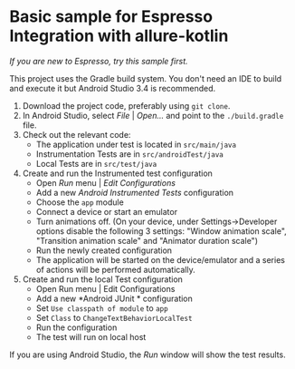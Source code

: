 # Basic sample for Espresso Integration with allure-kotlin

*If you are new to Espresso, try this sample first.*

This project uses the Gradle build system. You don't need an IDE to build and execute it but Android Studio 3.4 is recommended.

1. Download the project code, preferably using `git clone`.
1. In Android Studio, select *File* | *Open...* and point to the `./build.gradle` file.
1. Check out the relevant code:
    * The application under test is located in `src/main/java`
    * Instrumentation Tests are in `src/androidTest/java`
    * Local Tests are in `src/test/java` 
1. Create and run the Instrumented test configuration
    * Open *Run* menu | *Edit Configurations*
    * Add a new *Android Instrumented Tests* configuration
    * Choose the `app` module
    * Connect a device or start an emulator
    * Turn animations off.
    (On your device, under Settings->Developer options disable the following 3 settings: "Window animation scale", "Transition animation scale" and "Animator duration scale")
    * Run the newly created configuration
    * The application will be started on the device/emulator and a series of actions will be performed automatically.
1. Create and run the local Test configuration
    * Open Run menu | Edit Configurations
    * Add a new *Android JUnit * configuration
    * Set `Use classpath of module` to `app`
    * Set `Class` to `ChangeTextBehaviorLocalTest`
    * Run the configuration    
    * The test will run on local host

If you are using Android Studio, the *Run* window will show the test results.
